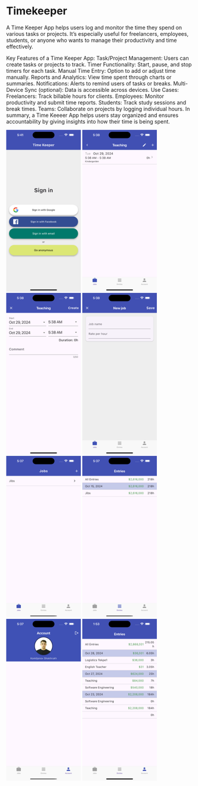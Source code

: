 # Timekeeper

A Time Keeper App helps users log and monitor the time they spend on various tasks or projects. It’s especially useful for freelancers, employees, students, or anyone who wants to manage their productivity and time effectively.

Key Features of a Time Keeper App:
Task/Project Management: Users can create tasks or projects to track.
Timer Functionality: Start, pause, and stop timers for each task.
Manual Time Entry: Option to add or adjust time manually.
Reports and Analytics: View time spent through charts or summaries.
Notifications: Alerts to remind users of tasks or breaks.
Multi-Device Sync (optional): Data is accessible across devices.
Use Cases:
Freelancers: Track billable hours for clients.
Employees: Monitor productivity and submit time reports.
Students: Track study sessions and break times.
Teams: Collaborate on projects by logging individual hours.
In summary, a Time Keeeer App helps users stay organized and ensures accountability by giving insights into how their time is being spent.


<img src="images/Sign-In.png" width="200"> <img src="images/A.png" width="200">
<img src="images/B.png" width="200">
<img src="images/C.png" width="200">
<img src="images/D.png" width="200">
<img src="images/E.png" width="200">
<img src="images/F.png" width="200">
<img src="images/G.png" width="200">





